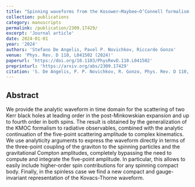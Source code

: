 ```yaml
---
title: "Spinning waveforms from the Kosower–Maybee–O’Connell formalism at leading order"
collection: publications
category: manuscripts
permalink: /publication/2309.17429/
excerpt: 'Journal article'
date: 2024-01-01
year: '2024'
authors: 'Stefano De Angelis, Pavel P. Novichkov, Riccardo Gonzo'
venue: 'Phys. Rev. D 110, L041502 (2024)'
paperurl: 'https://doi.org/10.1103/PhysRevD.110.L041502'
preprinturl: 'https://arxiv.org/abs/2309.17429'
citation: 'S. De Angelis, P. P. Novichkov, R. Gonzo, Phys. Rev. D 110, L041502 (2024).'
---
```


## Abstract
We provide the analytic waveform in time domain for the scattering of two Kerr black holes at leading order in the post-Minkowskian expansion and up to fourth order in both spins. The result is obtained by the generalization of the KMOC formalism to radiative observables, combined with the analytic continuation of the five-point scattering amplitude to complex kinematics. We use analyticity arguments to express the waveform directly in terms of the three-point coupling of the graviton to the spinning particles and the gravitational Compton amplitudes, completely bypassing the need to compute and integrate the five-point amplitude. In particular, this allows to easily include higher-order spin contributions for any spinning compact body. Finally, in the spinless case we find a new compact and gauge-invariant representation of the Kovacs-Thorne waveform. 
